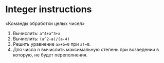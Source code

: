 # Integer instructions
«Команды обработки целых чисел»

1. Вычислить: `a^4+a^3+a`
2. Вычислить: `(a^2-a)/(a-4)`
3. Решить уравнение `ax+b=0` при `a!=0`.
4. Для числа *n* вычислить максимальную степень при возведении в которую, не будет переполнения.